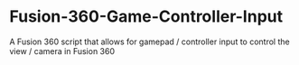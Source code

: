 # Fusion-360-Game-Controller-Input
A Fusion 360 script that allows for gamepad / controller input to control the view / camera in Fusion 360
